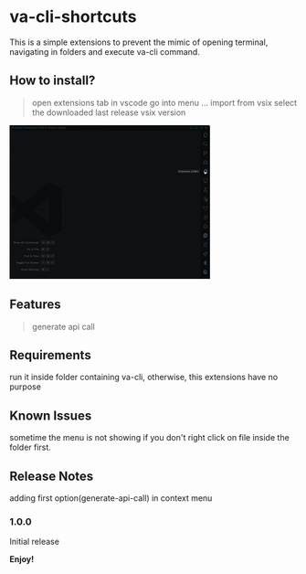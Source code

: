 # va-cli-shortcuts 

This is a simple extensions to prevent the mimic of opening terminal, navigating in folders and execute va-cli command.

## How to install?
>open extensions tab in vscode
>go into menu ...
> import from vsix
>select the downloaded last release vsix version

![](https://github.com/AleckAstan/va-cli-shortcuts-extension/blob/master/installation.gif)
## Features



> generate api call

## Requirements

run it inside folder containing va-cli, otherwise, this extensions have no purpose


## Known Issues

sometime the menu is not showing if you don't right click on file inside the folder first.

## Release Notes

adding first option(generate-api-call) in context menu

### 1.0.0

Initial release

**Enjoy!**
